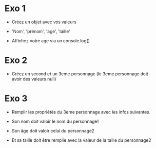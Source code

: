 # Exo 1

- Créez un objet avec vos valeurs

- 'Nom', 'prénom', 'age', 'taille'

- Affichez votre age via un console.log()

# Exo 2

- Créez un second et un 3eme personnage (le 3eme personnage doit avoir des valeurs null)

# Exo 3

- Remplir les propriétés du 3eme personnage avec les infos suivantes.

- Son nom doit valoir le nom du personnage1

- Son âge doit valoir celui du personnage2

- Et sa taille doit être remplie avec la valeur de la taille du personnage2
